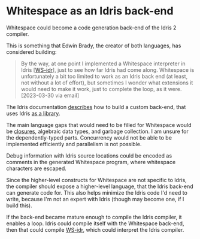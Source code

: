 # Whitespace as an Idris back-end

Whitespace could become a code generation back-end of the Idris 2 compiler.

This is something that Edwin Brady, the creator of both languages, has
considered building:

> By the way, at one point I implemented a Whitespace interpreter in Idris
> [[WS-idr](https://github.com/edwinb/WS-idr)], just to see how far Idris had
> come along. Whitespace is unfortunately a bit too limited to work as an Idris
> back end (at least, not without a lot of effort), but sometimes I wonder what
> extensions it would need to make it work, just to complete the loop, as it
> were. \[2023-03-30 via email]

The Idris documentation [describes](https://github.com/idris-lang/Idris2/blob/main/docs/source/backends/backend-cookbook.rst)
how to build a custom back-end, that uses Idris [as a library](https://github.com/idris-lang/Idris2/blob/main/docs/source/backends/custom.rst).

The main language gaps that would need to be filled for Whitespace would be
[closures](higher_level_control.md), algebraic data types, and garbage
collection. I am unsure for the dependently-typed parts. Concurrency would not
be able to be implemented efficiently and parallelism is not possible.

Debug information with Idris source locations could be encoded as comments in
the generated Whitespace program, where whitespace characters are escaped.

Since the higher-level constructs for Whitespace are not specific to Idris, the
compiler should expose a higher-level language, that the Idris back-end can
generate code for. This also helps minimize the Idris code I'd need to write,
because I'm not an expert with Idris (though may become one, if I build this).

If the back-end became mature enough to compile the Idris compiler, it enables
a loop. Idris could compile itself with the Whitespace back-end, then that could
compile [WS-idr](https://github.com/edwinb/WS-idr), which could interpret the
Idris compiler.

